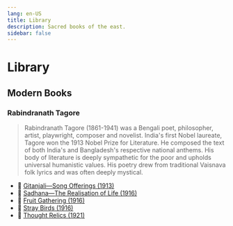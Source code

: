 ```yaml
---
lang: en-US
title: Library
description: Sacred books of the east.
sidebar: false
---
```


# Library

## Modern Books

### Rabindranath Tagore
> Rabindranath Tagore (1861-1941) was a Bengali poet, philosopher, artist, playwright, composer and novelist. India's first Nobel laureate, Tagore won the 1913 Nobel Prize for Literature. He composed the text of both India's and Bangladesh's respective national anthems. His body of literature is deeply sympathetic for the poor and upholds universal humanistic values. His poetry drew from traditional Vaisnava folk lyrics and was often deeply mystical.

- 📕 [Gitanjali—Song Offerings (1913)](./modern/Gitanjali/index.md)
- 📕 [Sadhana—The Realisation of Life (1916)](./modern/Sadhana/index.md)
- 📕 [Fruit Gathering (1916)](./modern/fruit-gathering/index.md)
- 📕 [Stray Birds (1916)](./modern/stray-birds/index.md)
- 📕 [Thought Relics (1921)](./modern/thought-relics/index.md)